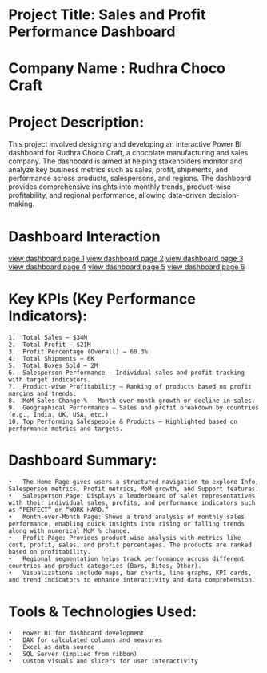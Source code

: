 # Project Title: Sales and Profit Performance Dashboard  
# Company Name : Rudhra Choco Craft

# Project Description:

This project involved designing and developing an interactive Power BI dashboard for Rudhra Choco Craft, a chocolate manufacturing and sales company. The dashboard is aimed at helping stakeholders monitor and analyze key business metrics such as sales, profit, shipments, and performance across products, salespersons, and regions. The dashboard provides comprehensive insights into monthly trends, product-wise profitability, and regional performance, allowing data-driven decision-making.

# Dashboard Interaction 
<a href="https://github.com/jeevas2403/Rudhra-choco-craft-dashboard/blob/jeevas2403-patch-1/Screenshot%202025-04-22%20230143.png">view dashboard page 1</a>
<a href="https://github.com/jeevas2403/Rudhra-choco-craft-dashboard/blob/jeevas2403-patch-1/Screenshot%202025-04-22%20230313.png">view dashboard page 2</a>
<a href="https://github.com/jeevas2403/Rudhra-choco-craft-dashboard/blob/jeevas2403-patch-1/Screenshot%202025-04-22%20230431.png">view dashboard page 3</a>
<a href="https://github.com/jeevas2403/Rudhra-choco-craft-dashboard/blob/jeevas2403-patch-1/Screenshot%202025-04-22%20230513.png">view dashboard page 4</a>
<a href="https://github.com/jeevas2403/Rudhra-choco-craft-dashboard/blob/jeevas2403-patch-1/Screenshot%202025-04-22%20230552.png">view dashboard page 5</a>
<a href="https://github.com/jeevas2403/Rudhra-choco-craft-dashboard/blob/jeevas2403-patch-1/Screenshot%202025-04-22%20230633.png">view dashboard page 6</a>


# Key KPIs (Key Performance Indicators):
	1.	Total Sales – $34M
	2.	Total Profit – $21M
	3.	Profit Percentage (Overall) – 60.3%
	4.	Total Shipments – 6K
	5.	Total Boxes Sold – 2M
	6.	Salesperson Performance – Individual sales and profit tracking with target indicators.
	7.	Product-wise Profitability – Ranking of products based on profit margins and trends.
	8.	MoM Sales Change % – Month-over-month growth or decline in sales.
	9.	Geographical Performance – Sales and profit breakdown by countries (e.g., India, UK, USA, etc.)
	10.	Top Performing Salespeople & Products – Highlighted based on performance metrics and targets.


# Dashboard Summary:
	•	The Home Page gives users a structured navigation to explore Info, Salesperson metrics, Profit metrics, MoM growth, and Support features.
	•	Salesperson Page: Displays a leaderboard of sales representatives with their individual sales, profits, and performance indicators such as “PERFECT” or “WORK HARD.”
	•	Month-over-Month Page: Shows a trend analysis of monthly sales performance, enabling quick insights into rising or falling trends along with numerical MoM % change.
	•	Profit Page: Provides product-wise analysis with metrics like cost, profit, sales, and profit percentages. The products are ranked based on profitability.
	•	Regional segmentation helps track performance across different countries and product categories (Bars, Bites, Other).
	•	Visualizations include maps, bar charts, line graphs, KPI cards, and trend indicators to enhance interactivity and data comprehension.


# Tools & Technologies Used:
	•	Power BI for dashboard development
	•	DAX for calculated columns and measures
	•	Excel as data source
	•	SQL Server (implied from ribbon)
	•	Custom visuals and slicers for user interactivity
